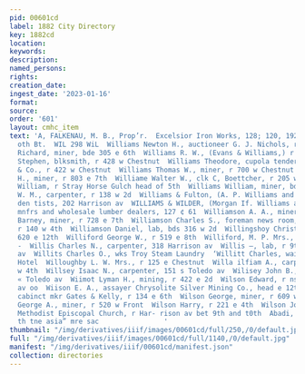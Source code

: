 ```yaml
---
pid: 00601cd
label: 1882 City Directory
key: 1882cd
location: 
keywords: 
description: 
named_persons: 
rights: 
creation_date: 
ingest_date: '2023-01-16'
format: 
source: 
order: '601'
layout: cmhc_item
text: 'A, FALKENAU, M. B., Prop’r.  Excelsior Iron Works, 128; 120, 192 6 134 Ww.
  oth Bt.  WIL 298 WiL  Williams Newton H., auctioneer G. J. Nichols, r 183 e 5th  ‘Williams
  Richard, miner, bde 305 e 6th  Williams R. W., (Evans & Williams,) r 140 w 2d  Williams
  Stephen, blksmith, r 428 w Chestnut  Williams Theodore, cupola tender Engelbach
  & Co., r 422 w Chestnut  Williams Thomas W., miner, r 700 w Chestnut  Williams T.
  H., miner, r 803 e 7th  Williame Walter W., clk C, Boettcher, r 205 w 3d  Williams
  William, r Stray Horse Gulch head of 5th  Williams William, miner, bds 132 e Chestnut  ‘Williams
  W. M., carpenter, r 138 w 2d  Williams & Fulton, (A. P. Williams and M.D. Fulton,)
  den tists, 202 Harrison av  WILLIAMS & WILDER, (Morgan If. Williams and Eugene Wilder,)
  mnfrs and wholesale lumber dealers, 127 ¢ 61  Williamson A. A., miner, 120 w 5th  Williamson
  Barney, miner, r 728 e 7th  Williamson Charles S., foreman news room, Chronicle,
  r 140 w 4th  Williamson Daniel, lab, bds 316 w 2d  Willingshoy Christian, lab, r
  620 e 12th  Williford George W., r 519 e 8th  Williford, M. P. Mrs., r 519 e 8th
  -  Willis Charles N., carpenter, 318 Harrison av  Willis —, lab, r 9th sw cor Harrison
  av  Willits Charles O., wks Troy Steam Laundry  ‘Willitt Charles, waiter Clarendon
  Hotel  Willoughby L. W. Mrs., r 125 e Chestnut  Willa ilfiam A., carpenter, r 423
  w 4th  Willsey Isaac N., carpenter, 151 s Toledo av  Wilisey John B., miner, r 151
  « Toledo av  Wiimot Lyman H., mining, r 422 e 2d  Wilson Edward, r ns 9th nr Leiter
  av oo  Wiison E. A., assayer Chrysolite Silver Mining Co., head e 12th  Wilson George,
  cabinct mkr Gates & Kelly, r 134 e 6th  Wilson George, miner, r 609 w 4th  Wilson
  George A., miner, r 520 w Front  Wilson Harry, r 221 e 4th  Wilson John Rev., pastor
  Methodist Episcopal Church, r Har- rison av bet 9th and t0th  Abadi, E.R, & C0,
  th tne asia” mre sac                '
thumbnail: "/img/derivatives/iiif/images/00601cd/full/250,/0/default.jpg"
full: "/img/derivatives/iiif/images/00601cd/full/1140,/0/default.jpg"
manifest: "/img/derivatives/iiif/00601cd/manifest.json"
collection: directories
---
```

